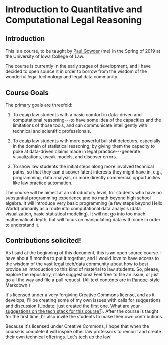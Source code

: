 # Introduction to Quantitative and Computational Legal Reasoning 

## Introduction

This is a course, to be taught by [Paul Gowder](https://gowder.io) (me) in the Spring of 2019 at the University of Iowa College of Law. 

The course is currently in the early stages of development, and I have decided to open source it in order to borrow from the wisdom of the wonderful legal technology and legal data community. 

## Course Goals

The primary goals are threefold: 

1.  To equip law students with a basic comfort in data-driven and computational reasoning---to have some idea of the capacities and the limitations of those tools, and can communicate intelligently with technical and scientific professionals.

2.  To equip law students with more powerful bullshit detectors, especially in the domain of statistical reasoning, by giving them the capacity to poke at data-driven claims made in legal practice---generate visualizations, tweak models, and discover errors.

3. To show law students the initial steps along more involved technical paths, so that they can discover latent interests they might have in, e.g., programming, data analysis, or more directly commercial opportunities like law practice automation.

The course will be aimed at an introductory level, for students who have no substantial programming experience and no math beyond high school algebra. It will introduce very basic programming (a few steps beyond Hello World) primarily as a route into computational data analysis (data visualization, basic statistical modeling). It will not go into too much mathematical depth, but will focus on manipulating data with code in order to understand it. 

## Contributions solicited!

As I said at the beginning of this document, this is an open source course. I have about 8 months to put it together, and I would love to have access to the wisdom of the vast legal tech/data community about how to best provide an introduction to this kind of material to law students. So, please, explore the repository, make suggestions!  Feel free to file an issue, or just go all the way and file a pull request. (All text contents are in [Pandoc](http://pandoc.org/)-style Markdown.) 

It's licensed under a very forgiving Creative Commons license, and as it develops, I'll be creating some of my own issues with calls for suggestions and discussion (Update: just created the first one.  [What are your suggestions on the tech stack for this course?](https://github.com/paultopia/quantitative-methods-for-lawyers/issues/1)). After the course is taught for the first time, I'll also invite the students to make their own contributions. 

Because it's licensed under Creative Commons, I hope that when the course is complete it will inspire other law professors to remix it and create their own technical offerings. Let's tech up the law!
